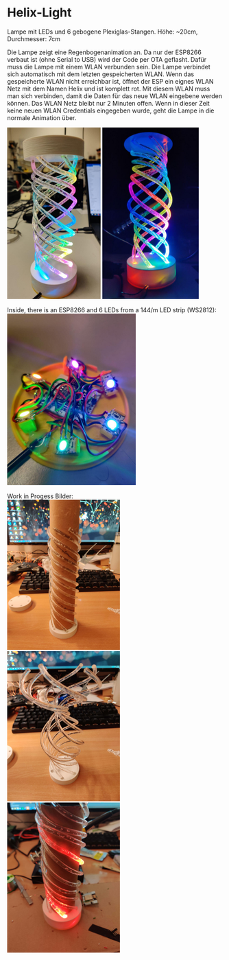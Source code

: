 # Helix-Light

Lampe mit LEDs und 6 gebogene Plexiglas-Stangen. Höhe: ~20cm, Durchmesser: 7cm

Die Lampe zeigt eine Regenbogenanimation an. Da nur der ESP8266 verbaut ist (ohne Serial to USB) wird der Code per OTA geflasht. Dafür muss die Lampe mit einem WLAN verbunden sein. Die Lampe verbindet sich automatisch mit dem letzten gespeicherten WLAN. Wenn das gespeicherte WLAN nicht erreichbar ist, öffnet der ESP ein eignes WLAN Netz mit dem Namen Helix und ist komplett rot. Mit diesem WLAN muss man sich verbinden, damit die Daten für das neue WLAN eingebene werden können. Das WLAN Netz bleibt nur 2 Minuten offen. Wenn in dieser Zeit keine neuen WLAN Credentials eingegeben wurde, geht die Lampe in die normale Animation über.

<img src="images/finish.jpg" height="400" />
<img src="images/wip-dark.jpg" height="400" /> 

Inside, there is an ESP8266 and 6 LEDs from a 144/m LED strip (WS2812):  
<img src="images/inside.jpg" height="400" /> 

Work in Progess Bilder:  
<img src="images/wip1.jpg" height="350" /> 
<img src="images/wip2.jpg" height="350" /> 
<img src="images/wip3.jpg" height="350" /> 
